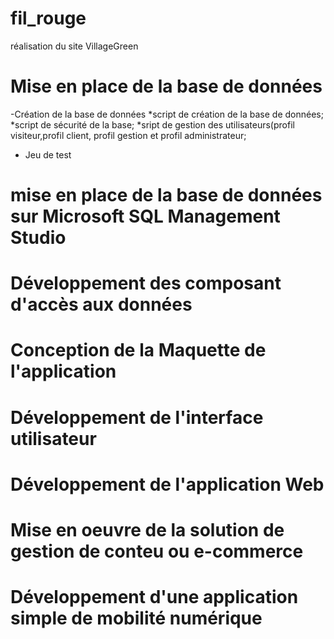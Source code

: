 # fil_rouge

réalisation du site VillageGreen

# Mise en place de la base de données

-Création de la base de données 
*script de création de la base de données;
*script de sécurité de la base;
*sript de gestion des utilisateurs(profil visiteur,profil client, profil gestion et profil administrateur;

- Jeu de test 

# mise en place de la base de données sur Microsoft SQL Management Studio

# Développement des composant d'accès aux données

# Conception de la Maquette de l'application

# Développement de l'interface utilisateur

# Développement de l'application Web

# Mise en oeuvre de la solution de gestion de conteu ou e-commerce

# Développement d'une application simple de mobilité numérique
